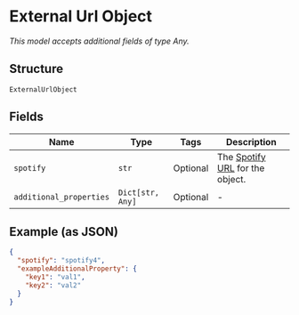 
# External Url Object

*This model accepts additional fields of type Any.*

## Structure

`ExternalUrlObject`

## Fields

| Name | Type | Tags | Description |
|  --- | --- | --- | --- |
| `spotify` | `str` | Optional | The [Spotify URL](/documentation/web-api/concepts/spotify-uris-ids) for the object. |
| `additional_properties` | `Dict[str, Any]` | Optional | - |

## Example (as JSON)

```json
{
  "spotify": "spotify4",
  "exampleAdditionalProperty": {
    "key1": "val1",
    "key2": "val2"
  }
}
```

